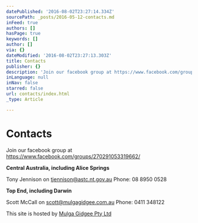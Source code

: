 ```yaml
---
datePublished: '2016-08-02T23:27:14.334Z'
sourcePath: _posts/2016-05-12-contacts.md
inFeed: true
authors: []
hasPage: true
keywords: []
author: []
via: {}
dateModified: '2016-08-02T23:27:13.303Z'
title: Contacts
publisher: {}
description: 'Join our facebook group at https://www.facebook.com/groups/270291053319662/'
inLanguage: null
inNav: false
starred: false
url: contacts/index.html
_type: Article

---
```

# Contacts

Join our facebook group at https://www.facebook.com/groups/270291053319662/

**Central Australia, including Alice Springs**

Tony Jennison on tjennison@astc.nt.gov.au Phone: 08 8950 0528

**Top End, including Darwin**

Scott McCall on scott@mulgagidgee.com.au Phone: 0411 348122

This site is hosted by [Mulga Gidgee Pty Ltd][0]

[0]: mulgagidgee.com.au